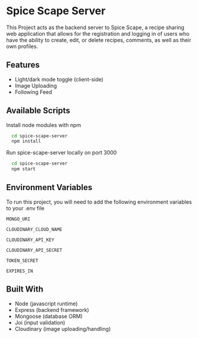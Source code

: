
# Spice Scape Server

This Project acts as the backend server to Spice Scape, a recipe sharing web application that allows for the registration and logging in of users who have the ability to create, edit, or delete recipes, comments, as well as their own profiles.


## Features

- Light/dark mode toggle (client-side)
- Image Uploading
- Following Feed 

## Available Scripts

Install node modules with npm

```bash
  cd spice-scape-server
  npm install
```

Run spice-scape-server locally on port 3000

```bash
  cd spice-scape-server
  npm start
```
    
## Environment Variables

To run this project, you will need to add the following environment variables to your .env file

`MONGO_URI`

`CLOUDINARY_CLOUD_NAME`

`CLOUDINARY_API_KEY`

`CLOUDINARY_API_SECRET`

`TOKEN_SECRET`

`EXPIRES_IN`

## Built With

- Node (javascript runtime)
- Express (backend framework)
- Mongoose (database ORM)
- Joi (input validation)
- Cloudinary (image uploading/handling)
